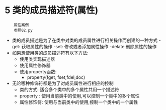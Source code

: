 # 5 类的成员描述符(属性)

        属性案例
        参照02.py
- 类的成员描述是为了在类中对类的成员属性进行相关操作而创建的一种方式
    -get: 获取属性的操作
    -set: 修改或者添加属性操作
    -delate:删除属性的操作
- 如果想使用类的成员描述符有以下方法:
    - 使用类实现描述器
    - 使用属性修饰器
    - 使用property函数:
        - property(fget, fset,fdel,doc)
- 无论哪种修饰符都是为了对成员属性进行相应的控制
    - 类的方式: 适合多个类中的多个属性共用一个描述符
    - property : 使用当前类中的使用,可以控制一个类中的多个属性
    - 属性修饰符: 使用与当前类中的使用,控制一个类中的一个属性